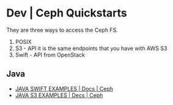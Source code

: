 # Dev | Ceph Quickstarts
They are three ways to access the Ceph FS.

1. POSIX
2. S3 - API it is the same endpoints that you have with AWS S3
3. Swift - API from OpenStack

## Java
- [JAVA SWIFT EXAMPLES | Docs | Ceph](https://docs.ceph.com/en/latest/radosgw/swift/java/)
- [JAVA S3 EXAMPLES | Decs | Ceph](https://docs.ceph.com/en/latest/radosgw/s3/java/)
